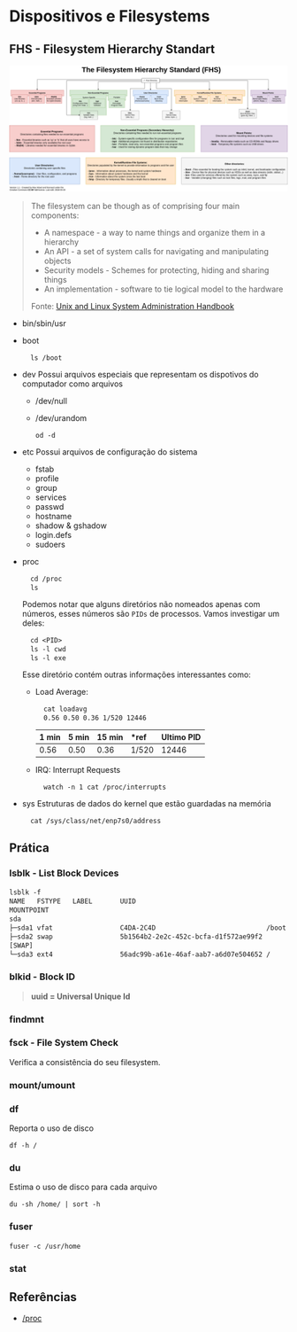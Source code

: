 # Dispositivos e Filesystems

##  FHS - Filesystem Hierarchy Standart <a id="fhs"></a>

![Filesystem Hierarchy Standart](../.gitbook/assets/fhs.png)

> The filesystem can be though as of comprising four main components:
>
> * A namespace - a way to name things and organize them in a hierarchy
> * An API - a set of system calls for navigating and manipulating objects
> * Security models - Schemes for protecting, hiding and sharing things
> * An implementation - software to tie logical model to the hardware
>
> Fonte: [Unix and Linux System Administration Handbook](parte05.md)

* bin/sbin/usr
* boot

  ```text
    ls /boot
  ```

* dev Possui arquivos especiais que representam os dispotivos do computador como arquivos
  * /dev/null
  * /dev/urandom

    ```text
    od -d
    ```
* etc Possui arquivos de configuração do sistema
  * fstab
  * profile
  * group
  * services
  * passwd
  * hostname
  * shadow & gshadow
  * login.defs
  * sudoers
* proc

  ```text
    cd /proc
    ls
  ```

  Podemos notar que alguns diretórios não nomeados apenas com números, esses números são `PIDs` de processos. Vamos investigar um deles:

  ```text
    cd <PID>
    ls -l cwd
    ls -l exe
  ```

  Esse diretório contém outras informações interessantes como:

  * Load Average:

    ```text
      cat loadavg
      0.56 0.50 0.36 1/520 12446
    ```

    | 1 min | 5 min | 15 min | \*ref | Ultimo PID |
    | :--- | :--- | :--- | :--- | :--- |
    | 0.56 | 0.50 | 0.36 | 1/520 | 12446 |

  * IRQ: Interrupt Requests

    ```text
      watch -n 1 cat /proc/interrupts
    ```

* sys Estruturas de dados do kernel que estão guardadas na memória

  ```text
    cat /sys/class/net/enp7s0/address
  ```

##  Prática <a id="pratica"></a>

###  lsblk - List Block Devices <a id="lsblk"></a>

```text
lsblk -f
NAME   FSTYPE   LABEL       UUID                                 MOUNTPOINT
sda
├─sda1 vfat                 C4DA-2C4D                            /boot
├─sda2 swap                 5b1564b2-2e2c-452c-bcfa-d1f572ae99f2 [SWAP]
└─sda3 ext4                 56adc99b-a61e-46af-aab7-a6d07e504652 /
```

###  blkid - Block ID <a id="lsblk"></a>

> **uuid = Universal Unique Id**

###  findmnt <a id="findmnt"></a>

###  fsck - File System Check <a id="fsck"></a>

Verifica a consistência do seu filesystem.

###  mount/umount <a id="mount-umount"></a>

###  df <a id="df"></a>

Reporta o uso de disco

```text
df -h /
```

###  du <a id="du"></a>

Estima o uso de disco para cada arquivo

```text
du -sh /home/ | sort -h
```

###  fuser <a id="fuser"></a>

```text
fuser -c /usr/home
```

###  stat <a id="stat"></a>

## Referências

* [/proc](https://linux.die.net/man/5/proc)

